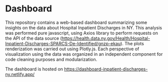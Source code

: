 # Dashboard
This repository contains a web-based dashboard summarizing some insights on the data about Hospital Inpatient Discharges in NY. This analysis was performed pure javascript, using Axios library to perform requests on the API of the data source (https://health.data.ny.gov/Health/Hospital-Inpatient-Discharges-SPARCS-De-Identified/gnzp-ekau). The plots renderization was carried out using Plotly.js. Each perspective of visualization using the data was organized in an independent component for code cleaning purposes and modularization.

The dashboard is hosted on https://dashboard-inpatient-discharges-ny.netlify.app/


